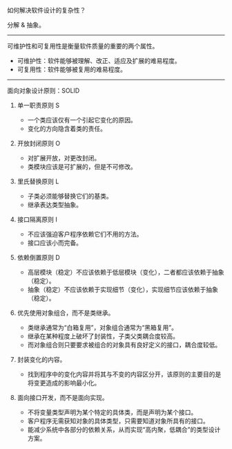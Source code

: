 如何解决软件设计的复杂性？

分解 & 抽象。

---

可维护性和可复用性是衡量软件质量的重要的两个属性。
- 可维护性：软件能够被理解、改正、适应及扩展的难易程度。
- 可复用性：软件能够被复用的难易程度。

---

面向对象设计原则：SOLID

1. 单一职责原则   S
   - 一个类应该仅有一个引起它变化的原因。
   - 变化的方向隐含着类的责任。

2. 开放封闭原则   O
   - 对扩展开放，对更改封闭。
   - 类模块应该是可扩展的，但是不可修改。

3. 里氏替换原则   L
   - 子类必须能够替换它们的基类。
   - 继承表达类型抽象。

4. 接口隔离原则   I
   - 不应该强迫客户程序依赖它们不用的方法。
   - 接口应该小而完备。

5. 依赖倒置原则   D
   - 高层模块（稳定）不应该依赖于低层模块（变化），二者都应该依赖于抽象（稳定）。
   - 抽象（稳定）不应该依赖于实现细节（变化），实现细节应该依赖于抽象（稳定）。

6. 优先使用对象组合，而不是类继承。
   - 类继承通常为“白箱复用”，对象组合通常为“黑箱复用”。
   - 继承在某种程度上破坏了封装性，子类父类耦合度较高。
   - 而对象组合则只要要求被组合的对象具有良好定义的接口，耦合度较低。

7. 封装变化的内容。
   - 找到程序中的变化内容并将其与不变的内容区分开，该原则的主要目的是将变更造成的影响最小化。

8. 面向接口开发，而不是面向实现。
   - 不将变量类型声明为某个特定的具体类，而是声明为某个接口。
   - 客户程序无需获知对象的具体类型，只需要知道对象所具有的接口。
   - 能减少系统中各部分的依赖关系，从而实现“高内聚，低耦合”的类型设计方案。
